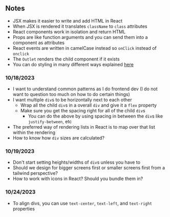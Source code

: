 ## Notes
- JSX makes it easier to write and add HTML in React
- When JSX is rendered it translates `className` to `class` attributes
- React components work in isolation and return HTML
- Props are like function arguments and you can send them into a component as attributes
- React events are written in camelCase instead so `onClick` instead of `onclick`
- The `Outlet` renders the child component if it exists
- You can do styling in many different ways explained [here](https://www.w3schools.com/REACT/react_css_styling.asp)

### 10/18/2023
- I want to understand common patterns as I do frontend dev (I do not want to question too much on how to do certain things)
- I want multiple `div`s to be horizontally next to each other
    - Wrap all the child `div`s in a overall `div` and give it a `flex` property
    - Make sure you get the spacing right for all of the child `div`s
        - You can do the above by using spacing in between the `div`s like `justify-between`, etc
- The preferred way of rendering lists in React is to map over that list within the rendering
- How to know how `div` sizes are calculated?

### 10/19/2023
- Don't start setting heights/widths of `div`s unless you have to
- Should we design for bigger screens first or smaller screens first from a tailwind perspective?
- How to work with icons in React? Should you bundle them in?

### 10/24/2023
- To align divs, you can use `text-center`, `text-left`, and `text-right` properties